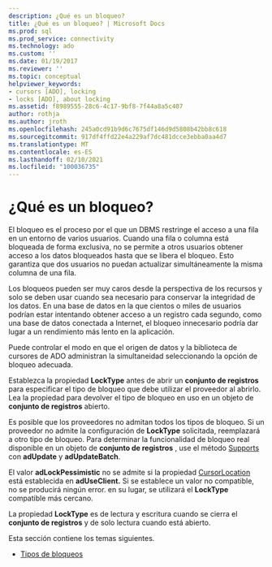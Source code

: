 ```yaml
---
description: ¿Qué es un bloqueo?
title: ¿Qué es un bloqueo? | Microsoft Docs
ms.prod: sql
ms.prod_service: connectivity
ms.technology: ado
ms.custom: ''
ms.date: 01/19/2017
ms.reviewer: ''
ms.topic: conceptual
helpviewer_keywords:
- cursors [ADO], locking
- locks [ADO], about locking
ms.assetid: f8989555-28c6-4c17-9bf8-7f44a8a5c407
author: rothja
ms.author: jroth
ms.openlocfilehash: 245a0cd91b9d6c7675df146d9d5808b42bb8c618
ms.sourcegitcommit: 917df4ffd22e4a229af7dc481dcce3ebba0aa4d7
ms.translationtype: MT
ms.contentlocale: es-ES
ms.lasthandoff: 02/10/2021
ms.locfileid: "100036735"
---
```

# <a name="what-is-a-lock"></a>¿Qué es un bloqueo?
El bloqueo es el proceso por el que un DBMS restringe el acceso a una fila en un entorno de varios usuarios. Cuando una fila o columna está bloqueada de forma exclusiva, no se permite a otros usuarios obtener acceso a los datos bloqueados hasta que se libera el bloqueo. Esto garantiza que dos usuarios no puedan actualizar simultáneamente la misma columna de una fila.  
  
 Los bloqueos pueden ser muy caros desde la perspectiva de los recursos y solo se deben usar cuando sea necesario para conservar la integridad de los datos. En una base de datos en la que cientos o miles de usuarios podrían estar intentando obtener acceso a un registro cada segundo, como una base de datos conectada a Internet, el bloqueo innecesario podría dar lugar a un rendimiento más lento en la aplicación.  
  
 Puede controlar el modo en que el origen de datos y la biblioteca de cursores de ADO administran la simultaneidad seleccionando la opción de bloqueo adecuada.  
  
 Establezca la propiedad **LockType** antes de abrir un **conjunto de registros** para especificar el tipo de bloqueo que debe utilizar el proveedor al abrirlo. Lea la propiedad para devolver el tipo de bloqueo en uso en un objeto de **conjunto de registros** abierto.  
  
 Es posible que los proveedores no admitan todos los tipos de bloqueo. Si un proveedor no admite la configuración de **LockType** solicitada, reemplazará a otro tipo de bloqueo. Para determinar la funcionalidad de bloqueo real disponible en un objeto de **conjunto de registros** , use el método [Supports](../../../ado/reference/ado-api/supports-method.md) con **adUpdate** y **adUpdateBatch**.  
  
 El valor **adLockPessimistic** no se admite si la propiedad [CursorLocation](../../../ado/reference/ado-api/cursorlocation-property-ado.md) está establecida en **adUseClient.** Si se establece un valor no compatible, no se producirá ningún error. en su lugar, se utilizará el **LockType** compatible más cercano.  
  
 La propiedad **LockType** es de lectura y escritura cuando se cierra el **conjunto de registros** y de solo lectura cuando está abierto.  
  
 Esta sección contiene los temas siguientes.  
  
-   [Tipos de bloqueos](../../../ado/guide/data/types-of-locks.md)
